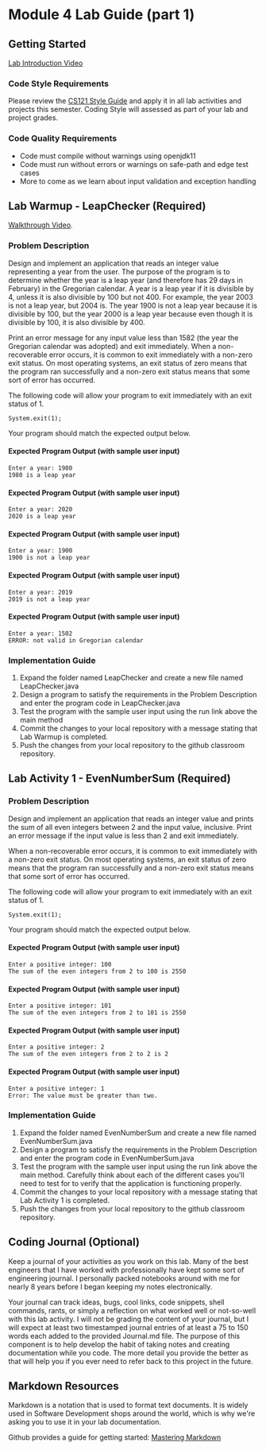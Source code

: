 # Module 4 Lab Guide (part 1)
## Getting Started
[Lab Introduction Video](https://youtu.be/O3VsbYU8ye0)

### Code Style Requirements
Please review the [CS121 Style Guide](https://docs.google.com/document/d/1LWbGQBKkApnNAzzgwOSvRM03DmhYWx5yEfecT2WXfjI/edit?usp=sharing) and apply it in all lab activities and projects this semester. Coding Style will assessed as part of your lab and project grades.

### Code Quality Requirements
- Code must compile without warnings using openjdk11
- Code must run without errors or warnings on safe-path and edge test cases
- More to come as we learn about input validation and exception handling

## Lab Warmup - LeapChecker (Required)
[Walkthrough Video](https://www.youtube.com/playlist?list=PLbxWwkW_BhyAyktCxjjiuAu-hi5f3AFIh). 
### Problem Description
Design and implement an application that reads an integer value representing a year from the user.  The purpose of the program is to determine whether the year is a leap year (and therefore has 29 days in February) in the Gregorian calendar.  A year is a leap year if it is divisible by 4, unless it is also divisible by 100 but not 400.  For example, the year 2003 is not a leap year, but 2004 is.  The year 1900 is not a leap year because it is divisible by 100, but the year 2000 is a leap year because even though it is divisible by 100, it is also divisible by 400.  

Print an error message for any input value less than 1582 (the year the Gregorian calendar was adopted) and exit immediately. When a non-recoverable error occurs, it is common to exit immediately with a non-zero exit status.  On most operating systems, an exit status of zero means that the program ran successfully and a non-zero exit status means that some sort of error has occurred. 

The following code will allow your program to exit immediately with an exit status of 1.

```
System.exit(1);
```

Your program should match the expected output below.

#### Expected Program Output (with sample user input)
```
Enter a year: 1980
1980 is a leap year
```
#### Expected Program Output (with sample user input)
```
Enter a year: 2020
2020 is a leap year
```
#### Expected Program Output (with sample user input)
```
Enter a year: 1900
1900 is not a leap year
```
#### Expected Program Output (with sample user input)
```
Enter a year: 2019
2019 is not a leap year
```
#### Expected Program Output (with sample user input)
```
Enter a year: 1502
ERROR: not valid in Gregorian calendar
```

### Implementation Guide
1. Expand the folder named LeapChecker and create a new file named LeapChecker.java
2. Design a program to satisfy the requirements in the Problem Description and enter the program code in LeapChecker.java
3. Test the program with the sample user input using the run link above the main method
4. Commit the changes to your local repository with a message stating that Lab Warmup is completed.
5. Push the changes from your local repository to the github classroom repository.

## Lab Activity 1 - EvenNumberSum (Required)
### Problem Description
Design and implement an application that reads an integer value and prints the sum of all even integers between 2 and the input value, inclusive. Print an error message if the input value is less than 2 and exit immediately.

When a non-recoverable error occurs, it is common to exit immediately with a non-zero exit status.  On most operating systems, an exit status of zero means that the program ran successfully and a non-zero exit status means that some sort of error has occurred. 

The following code will allow your program to exit immediately with an exit status of 1.
```
System.exit(1);
```

Your program should match the expected output below.

#### Expected Program Output (with sample user input)
```
Enter a positive integer: 100
The sum of the even integers from 2 to 100 is 2550
```

#### Expected Program Output (with sample user input)
```
Enter a positive integer: 101
The sum of the even integers from 2 to 101 is 2550
```

#### Expected Program Output (with sample user input)
```
Enter a positive integer: 2
The sum of the even integers from 2 to 2 is 2
```
#### Expected Program Output (with sample user input)
```
Enter a positive integer: 1
Error: The value must be greater than two.
```

### Implementation Guide
1. Expand the folder named EvenNumberSum and create a new file named EvenNumberSum.java
2. Design a program to satisfy the requirements in the Problem Description and enter the program code in EvenNumberSum.java
3. Test the program with the sample user input using the run link above the main method. Carefully think about each of the different cases you'll need to test for to verify that the application is functioning properly.
4. Commit the changes to your local repository with a message stating that Lab Activity 1 is completed.
5. Push the changes from your local repository to the github classroom repository.


## Coding Journal (Optional)
Keep a journal of your activities as you work on this lab. Many of the best engineers that I have worked with professionally have kept some sort of engineering journal. I personally packed notebooks around with me for nearly 8 years before I began keeping my notes electronically.   

Your journal can track ideas, bugs, cool links, code snippets, shell commands, rants, or simply a reflection on what worked well or not-so-well with this lab activity. I will not be grading the content of your journal, but I will expect at least two timestamped journal entries of at least a 75 to 150 words each added to the provided Journal.md file.  The purpose of this component is to help develop the habit of taking notes and creating documentation while you code. The more detail you provide the better as that will help you if you ever need to refer back to this project in the future.

## Markdown Resources
Markdown is a notation that is used to format text documents.  It is widely used in Software Development shops around the world, which is why we're asking you to use it in your lab documentation.  

Github provides a guide for getting started:  [Mastering Markdown](https://guides.github.com/features/mastering-markdown/)
